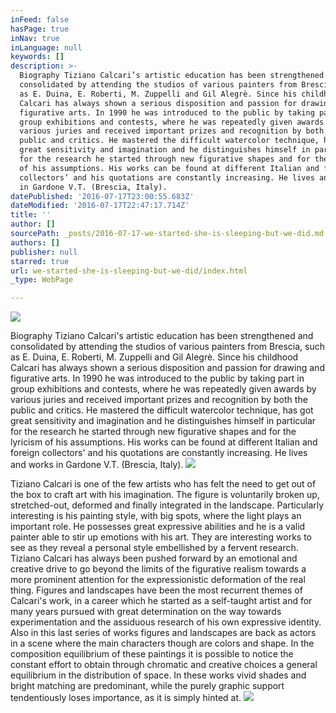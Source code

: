 ```yaml
---
inFeed: false
hasPage: true
inNav: true
inLanguage: null
keywords: []
description: >-
  Biography Tiziano Calcari’s artistic education has been strengthened and
  consolidated by attending the studios of various painters from Brescia, such
  as E. Duina, E. Roberti, M. Zuppelli and Gil Alegrè. Since his childhood
  Calcari has always shown a serious disposition and passion for drawing and
  figurative arts. In 1990 he was introduced to the public by taking part in
  group exhibitions and contests, where he was repeatedly given awards by
  various juries and received important prizes and recognition by both the
  public and critics. He mastered the difficult watercolor technique, has got
  great sensitivity and imagination and he distinguishes himself in particular
  for the research he started through new figurative shapes and for the lyricism
  of his assumptions. His works can be found at different Italian and foreign
  collectors’ and his quotations are constantly increasing. He lives and works
  in Gardone V.T. (Brescia, Italy).
datePublished: '2016-07-17T23:00:55.683Z'
dateModified: '2016-07-17T22:47:17.714Z'
title: ''
author: []
sourcePath: _posts/2016-07-17-we-started-she-is-sleeping-but-we-did.md
authors: []
publisher: null
starred: true
url: we-started-she-is-sleeping-but-we-did/index.html
_type: WebPage

---
```

![](https://the-grid-user-content.s3-us-west-2.amazonaws.com/be2d6c65-6454-4c57-989e-de97aeabdc80.jpg)

Biography Tiziano Calcari's artistic education has been strengthened and consolidated by attending the studios of various painters from Brescia, such as E. Duina, E. Roberti, M. Zuppelli and Gil Alegrè. Since his childhood Calcari has always shown a serious disposition and passion for drawing and figurative arts. In 1990 he was introduced to the public by taking part in group exhibitions and contests, where he was repeatedly given awards by various juries and received important prizes and recognition by both the public and critics. He mastered the difficult watercolor technique, has got great sensitivity and imagination and he distinguishes himself in particular for the research he started through new figurative shapes and for the lyricism of his assumptions. His works can be found at different Italian and foreign collectors' and his quotations are constantly increasing. He lives and works in Gardone V.T. (Brescia, Italy).
![](https://the-grid-user-content.s3-us-west-2.amazonaws.com/872577f5-4d86-4d82-a7c3-7759febad6a3.jpg)

Tiziano Calcari is one of the few artists who has felt the need to get out of the box to craft art with his imagination. The figure is voluntarily broken up, stretched-out, deformed and finally integrated in the landscape. Particularly interesting is his painting style, with big spots, where the light plays an important role. He possesses great expressive abilities and he is a valid painter able to stir up emotions with his art. They are interesting works to see as they reveal a personal style embellished by a fervent research. Tiziano Calcari has always been pushed forward by an emotional and creative drive to go beyond the limits of the figurative realism towards a more prominent attention for the expressionistic deformation of the real thing. Figures and landscapes have been the most recurrent themes of Calcari's work, in a career which he started as a self-taught artist and for many years pursued with great determination on the way towards experimentation and the assiduous research of his own expressive identity. Also in this last series of works figures and landscapes are back as actors in a scene where the main characters though are colors and shape. In the composition equilibrium of these paintings it is possible to notice the constant effort to obtain through chromatic and creative choices a general equilibrium in the distribution of space. In these works vivid shades and bright matching are predominant, while the purely graphic support tendentiously loses importance, as it is simply hinted at. ![](https://the-grid-user-content.s3-us-west-2.amazonaws.com/4415c906-8fb2-497d-9114-6f2d8ffda294.jpg)